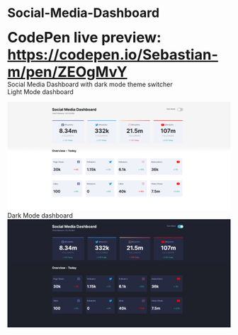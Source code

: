 # Social-Media-Dashboard  
<b style="font-size: 32px">CodePen live preview: https://codepen.io/Sebastian-m/pen/ZEOgMvY</b>  
Social Media Dashboard with dark mode theme switcher         
Light Mode dashboard  

![](/readme%20Images/2020-11-23.png)
Dark Mode dashboard  
![](/readme%20Images/2020-11-23%20(1).png)

